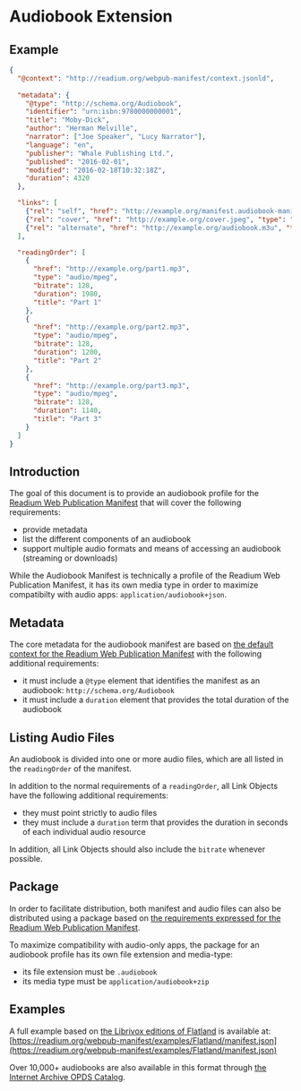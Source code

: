 # Audiobook Extension

## Example

```json
{
  "@context": "http://readium.org/webpub-manifest/context.jsonld",
  
  "metadata": {
    "@type": "http://schema.org/Audiobook",
    "identifier": "urn:isbn:9780000000001",
    "title": "Moby-Dick",
    "author": "Herman Melville",
    "narrator": ["Joe Speaker", "Lucy Narrator"],
    "language": "en",
    "publisher": "Whale Publishing Ltd.",
    "published": "2016-02-01",
    "modified": "2016-02-18T10:32:18Z",
    "duration": 4320
  },

  "links": [
    {"rel": "self", "href": "http://example.org/manifest.audiobook-manifest", "type": "application/audiobook+json"},
    {"rel": "cover", "href": "http://example.org/cover.jpeg", "type": "image/jpeg", "height": 300, "width": 300},
    {"rel": "alternate", "href": "http://example.org/audiobook.m3u", "type": "audio/mpegurl", "bitrate": 64}
  ],

  "readingOrder": [
    {
      "href": "http://example.org/part1.mp3", 
      "type": "audio/mpeg", 
      "bitrate": 128, 
      "duration": 1980, 
      "title": "Part 1"
    }, 
    {
      "href": "http://example.org/part2.mp3", 
      "type": "audio/mpeg", 
      "bitrate": 128, 
      "duration": 1200, 
      "title": "Part 2"
    }, 
    {
      "href": "http://example.org/part3.mp3", 
      "type": "audio/mpeg", 
      "bitrate": 128, 
      "duration": 1140, 
      "title": "Part 3"
    }
  ]
}
```


## Introduction

The goal of this document is to provide an audiobook profile for the [Readium Web Publication Manifest](https://readium.org/webpub-manifest) that will cover the following requirements:

- provide metadata
- list the different components of an audiobook
- support multiple audio formats and means of accessing an audiobook (streaming or downloads)

While the Audiobook Manifest is technically a profile of the Readium Web Publication Manifest, it has its own media type in order to maximize compatibilty with audio apps: `application/audiobook+json`.

## Metadata

The core metadata for the audiobook manifest are based on [the default context for the Readium Web Publication Manifest](https://github.com/readium/webpub-manifest/tree/master/contexts/default) with the following additional requirements:

- it must include a `@type` element that identifies the manifest as an audiobook: `http://schema.org/Audiobook`
- it must include a `duration` element that provides the total duration of the audiobook


## Listing Audio Files

An audiobook is divided into one or more audio files, which are all listed in the `readingOrder` of the manifest.

In addition to the normal requirements of a `readingOrder`, all Link Objects have the following additional requirements:
 
 - they must point strictly to audio files
 - they must include a `duration` term that provides the duration in seconds of each individual audio resource

In addition, all Link Objects should also include the `bitrate` whenever possible.

## Package

In order to facilitate distribution, both manifest and audio files can also be distributed using a package based on [the requirements expressed for the Readium Web Publication Manifest](https://readium.org/webpub-manifest#package).

To maximize compatibility with audio-only apps, the package for an audiobook profile has its own file extension and media-type:

- its file extension must be `.audiobook`
- its media type must be `application/audiobook+zip`

## Examples

A full example based on [the Librivox editions of Flatland](https://librivox.org/flatland-a-romance-of-many-dimensions-by-edwin-abbott-abbott/) is available at: [https://readium.org/webpub-manifest/examples/Flatland/manifest.json](https://readium.org/webpub-manifest/examples/Flatland/manifest.json)

Over 10,000+ audiobooks are also available in this format through [the Internet Archive OPDS Catalog](https://bookserver.archive.org/).
